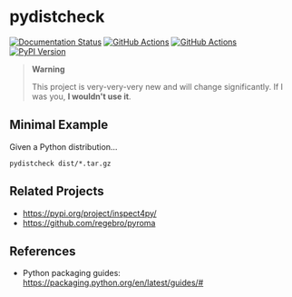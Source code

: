 # pydistcheck

[![Documentation Status](https://readthedocs.org/projects/pydistcheck/badge/?version=latest)](https://pydistcheck.readthedocs.io/)
[![GitHub Actions](https://github.com/jameslamb/pydistcheck/workflows/unit-tests/badge.svg?branch=main)](https://github.com/jameslamb/pydistcheck/actions/workflows/unit-tests.yml)
[![GitHub Actions](https://github.com/jameslamb/pydistcheck/workflows/smoke-tests/badge.svg?branch=main)](https://github.com/jameslamb/pydistcheck/actions/workflows/smoke-tests.yml)
[![PyPI Version](https://img.shields.io/pypi/v/pydistcheck.svg?logo=pypi&logoColor=white)](https://pypi.org/project/pydistcheck)

> **Warning**
>
> This project is very-very-very new and will change significantly.
> If I was you, **I wouldn't use it**.

## Minimal Example

Given a Python distribution...

```shell
pydistcheck dist/*.tar.gz
```

## Related Projects

* https://pypi.org/project/inspect4py/
* https://github.com/regebro/pyroma

## References

* Python packaging guides: https://packaging.python.org/en/latest/guides/#
